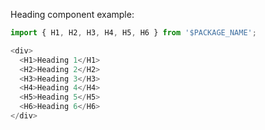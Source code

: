 Heading component example:

```js
import { H1, H2, H3, H4, H5, H6 } from '$PACKAGE_NAME';

<div>
  <H1>Heading 1</H1>
  <H2>Heading 2</H2>
  <H3>Heading 3</H3>
  <H4>Heading 4</H4>
  <H5>Heading 5</H5>
  <H6>Heading 6</H6>
</div>
```
